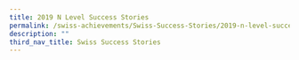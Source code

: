 ```yaml
---
title: 2019 N Level Success Stories
permalink: /swiss-achievements/Swiss-Success-Stories/2019-n-level-success-stories/
description: ""
third_nav_title: Swiss Success Stories
---
```

